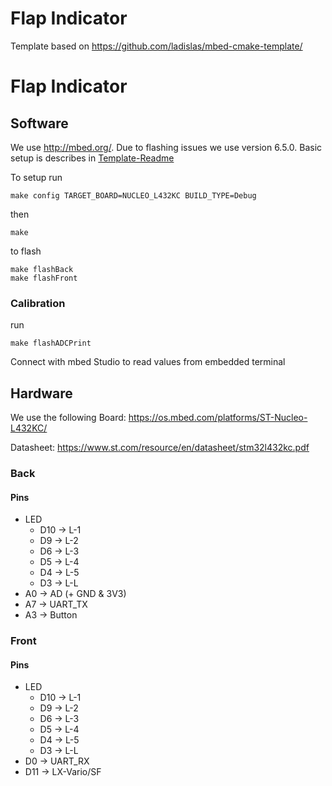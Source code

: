 # Flap Indicator





Template based on https://github.com/ladislas/mbed-cmake-template/
# Flap Indicator

## Software
We use http://mbed.org/. Due to flashing issues we use version 6.5.0. Basic setup is describes in [Template-Readme](Template-Readme.md)

To setup run
```
make config TARGET_BOARD=NUCLEO_L432KC BUILD_TYPE=Debug
```
then
```
make
```
to flash
```
make flashBack
make flashFront
```

### Calibration
run 
```
make flashADCPrint
```

Connect with mbed Studio to read values from embedded terminal

## Hardware

We use the following Board: https://os.mbed.com/platforms/ST-Nucleo-L432KC/

Datasheet: https://www.st.com/resource/en/datasheet/stm32l432kc.pdf


### Back
#### Pins
* LED
  * D10 -> L-1
  * D9 -> L-2
  * D6 -> L-3
  * D5 -> L-4
  * D4 -> L-5
  * D3 -> L-L 
* A0 -> AD (+ GND & 3V3)
* A7 -> UART_TX
* A3 -> Button

### Front
#### Pins
* LED
  * D10 -> L-1
  * D9 -> L-2
  * D6 -> L-3
  * D5 -> L-4
  * D4 -> L-5
  * D3 -> L-L 
* D0 -> UART_RX
* D11 -> LX-Vario/SF